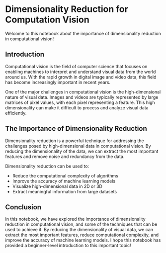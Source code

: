 # Dimensionality Reduction for Computation Vision
Welcome to this notebook about the importance of dimensionality reduction in computational vision!

## Introduction
Computational vision is the field of computer science that focuses on enabling machines to interpret and understand visual data from the world around us. With the rapid growth in digital image and video data, this field has become increasingly important in recent years.

One of the major challenges in computational vision is the high-dimensional nature of visual data. Images and videos are typically represented by large matrices of pixel values, with each pixel representing a feature. This high dimensionality can make it difficult to process and analyze visual data efficiently.

## The Importance of Dimensionality Reduction
Dimensionality reduction is a powerful technique for addressing the challenges posed by high-dimensional data in computational vision. By reducing the dimensionality of the data, we can extract the most important features and remove noise and redundancy from the data.

Dimensionality reduction can be used to:

- Reduce the computational complexity of algorithms
- Improve the accuracy of machine learning models
- Visualize high-dimensional data in 2D or 3D
- Extract meaningful information from large datasets

## Conclusion
In this notebook, we have explored the importance of dimensionality reduction in computational vision, and some of the techniques that can be used to achieve it. By reducing the dimensionality of visual data, we can extract the most important features, reduce computational complexity, and improve the accuracy of machine learning models. I hope this notebook has provided a beginner-level introduction to this important topic!